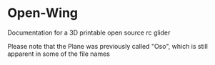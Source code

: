 # Open-Wing
Documentation for a 3D printable open source rc glider

Please note that the Plane was previously called "Oso", which is still apparent in some of the file names